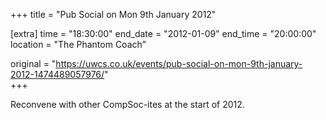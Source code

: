 +++
title = "Pub Social on Mon 9th January 2012"

[extra]
time = "18:30:00"
end_date = "2012-01-09"
end_time = "20:00:00"
location = "The Phantom Coach"

original = "https://uwcs.co.uk/events/pub-social-on-mon-9th-january-2012-1474489057976/"    
+++

Reconvene with other CompSoc-ites at the start of 2012.

